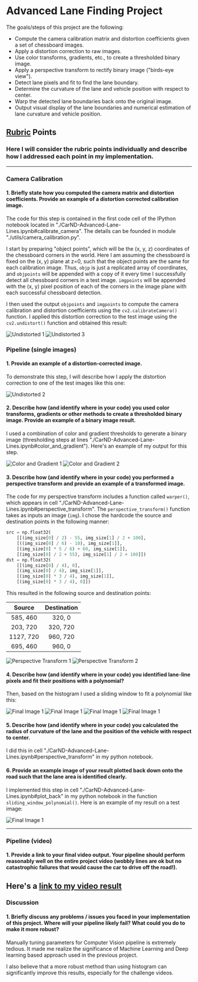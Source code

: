 # **Advanced Lane Finding Project**

The goals/steps of this project are the following:

* Compute the camera calibration matrix and distortion coefficients given a set of chessboard images.
* Apply a distortion correction to raw images.
* Use color transforms, gradients, etc., to create a thresholded binary image.
* Apply a perspective transform to rectify binary image ("birds-eye view").
* Detect lane pixels and fit to find the lane boundary.
* Determine the curvature of the lane and vehicle position with respect to center.
* Warp the detected lane boundaries back onto the original image.
* Output visual display of the lane boundaries and numerical estimation of lane curvature and vehicle position.

[//]: # (Image References)

[image1]: ./results/result_undist_image_1.png "Undistorted 1"
[image2]: ./results/result_undist_image_2.png "Undistorted 2"
[image3]: ./results/result_undist_image_3.png "Undistorted 3"
[image4]: ./results/result_color_and_gradient_1.png "Color and Gradient 1"
[image5]: ./results/result_color_and_gradient_2.png "Color and Gradient 2"
[image6]: ./results/result_perspective_transform_1.png "Perspective Transform 1"
[image7]: ./results/result_perspective_transform_2.png "Perspective Transform 2"
[image8]: ./results/result_final_image_1.png "Final Image 1"
[image9]: ./results/result_final_image_2.png "Final Image 2"
[image10]: ./results/result_final_image_3.png "Final Image 3"
[image11]: ./results/result_final_image_4.png "Final Image 4"




[image6]: ./examples/example_output.jpg "Output"
[video1]: ./project_video.mp4 "Video"

## [Rubric](https://review.udacity.com/#!/rubrics/571/view) Points

### Here I will consider the rubric points individually and describe how I addressed each point in my implementation.  

---

### Camera Calibration

#### 1. Briefly state how you computed the camera matrix and distortion coefficients. Provide an example of a distortion corrected calibration image.

The code for this step is contained in the first code cell of the IPython notebook located in "./CarND-Advanced-Lane-Lines.ipynb#calibrate_camera". The details can be founded in module "./utils/camera_calibration.py".

I start by preparing "object points", which will be the (x, y, z) coordinates of the chessboard corners in the world. Here I am assuming the chessboard is fixed on the (x, y) plane at z=0, such that the object points are the same for each calibration image.  Thus, `objp` is just a replicated array of coordinates, and `objpoints` will be appended with a copy of it every time I successfully detect all chessboard corners in a test image.  `imgpoints` will be appended with the (x, y) pixel position of each of the corners in the image plane with each successful chessboard detection.  

I then used the output `objpoints` and `imgpoints` to compute the camera calibration and distortion coefficients using the `cv2.calibrateCamera()` function.  I applied this distortion correction to the test image using the `cv2.undistort()` function and obtained this result: 

![Undistorted 1][image1]
![Undistorted 3][image3]

### Pipeline (single images)

#### 1. Provide an example of a distortion-corrected image.

To demonstrate this step, I will describe how I apply the distortion correction to one of the test images like this one:

![Undistorted 2][image2]

#### 2. Describe how (and identify where in your code) you used color transforms, gradients or other methods to create a thresholded binary image.  Provide an example of a binary image result.

I used a combination of color and gradient thresholds to generate a binary image (thresholding steps at lines "./CarND-Advanced-Lane-Lines.ipynb#color_and_gradient").  Here's an example of my output for this step.

![Color and Gradient 1][image4]
![Color and Gradient 2][image5]

#### 3. Describe how (and identify where in your code) you performed a perspective transform and provide an example of a transformed image.

The code for my perspective transform includes a function called `warper()`, which appears in cell "./CarND-Advanced-Lane-Lines.ipynb#perspective_transform".  The `perspective_transform()` function takes as inputs an image (`img`).  I chose the hardcode the source and destination points in the following manner:

```python
src = np.float32(
    [[(img_size[0] / 2) - 55, img_size[1] / 2 + 100],
    [((img_size[0] / 6) - 10), img_size[1]],
    [(img_size[0] * 5 / 6) + 60, img_size[1]],
    [(img_size[0] / 2 + 55), img_size[1] / 2 + 100]])
dst = np.float32(
    [[(img_size[0] / 4), 0],
    [(img_size[0] / 4), img_size[1]],
    [(img_size[0] * 3 / 4), img_size[1]],
    [(img_size[0] * 3 / 4), 0]])
```

This resulted in the following source and destination points:

| Source        | Destination   | 
|:-------------:|:-------------:| 
| 585, 460      | 320, 0        | 
| 203, 720      | 320, 720      |
| 1127, 720     | 960, 720      |
| 695, 460      | 960, 0        |

![Perspective Transform 1][image6]
![Perspective Transform 2][image7]

#### 4. Describe how (and identify where in your code) you identified lane-line pixels and fit their positions with a polynomial?

Then, based on the histogram I used a sliding window to fit a polynomial like this:

![Final Image 1][image8]
![Final Image 1][image9]
![Final Image 1][image10]
![Final Image 1][image11]

#### 5. Describe how (and identify where in your code) you calculated the radius of curvature of the lane and the position of the vehicle with respect to center.

I did this in cell "./CarND-Advanced-Lane-Lines.ipynb#perspective_transform" in my python notebook.

#### 6. Provide an example image of your result plotted back down onto the road such that the lane area is identified clearly.

I implemented this step in cell "./CarND-Advanced-Lane-Lines.ipynb#plot_back" in my python notebook in the function `sliding_window_polynomial()`.  Here is an example of my result on a test image:

![Final Image 1][image11]

---

### Pipeline (video)

#### 1. Provide a link to your final video output.  Your pipeline should perform reasonably well on the entire project video (wobbly lines are ok but no catastrophic failures that would cause the car to drive off the road!).

Here's a [link to my video result](https://github.com/patriciapampanelli/CarND-Advanced-Lane-Lines/blob/master/project_video_output.mp4)
---

### Discussion

#### 1. Briefly discuss any problems / issues you faced in your implementation of this project.  Where will your pipeline likely fail?  What could you do to make it more robust?

Manually tuning parameters for Computer Vision pipeline is extremely tedious. It made me realize the significance of Machine Learning and Deep learning based approach used in the previous project.

I also believe that a more robust method than using histogram can significantly improve this results, especially for the challenge videos.
